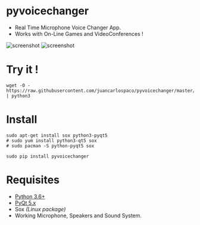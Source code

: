pyvoicechanger
==============

- Real Time Microphone Voice Changer App.
- Works with On-Line Games and VideoConferences !


![screenshot](https://raw.githubusercontent.com/juancarlospaco/pyvoicechanger/master/temp.jpg)
![screenshot](https://raw.githubusercontent.com/juancarlospaco/pyvoicechanger/master/temp2.jpg)


# Try it !

```
wget -O - https://raw.githubusercontent.com/juancarlospaco/pyvoicechanger/master/pyvoicechanger.py | python3
```

# Install

```
sudo apt-get install sox python3-pyqt5  
# sudo yum install python3-qt5 sox
# sudo pacman -S python-pyqt5 sox

sudo pip install pyvoicechanger
```

# Requisites

- [Python 3.6+](https://www.python.org "Python Homepage")
- [PyQt 5.x](http://www.riverbankcomputing.co.uk/software/pyqt/download5 "PyQt5 Homepage")
- Sox *(Linux package)*
- Working Microphone, Speakers and Sound System.
